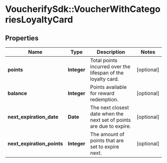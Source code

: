 # VoucherifySdk::VoucherWithCategoriesLoyaltyCard

## Properties

| Name | Type | Description | Notes |
| ---- | ---- | ----------- | ----- |
| **points** | **Integer** | Total points incurred over the lifespan of the loyalty card. | [optional] |
| **balance** | **Integer** | Points available for reward redemption. | [optional] |
| **next_expiration_date** | **Date** | The next closest date when the next set of points are due to expire. | [optional] |
| **next_expiration_points** | **Integer** | The amount of points that are set to expire next. | [optional] |

